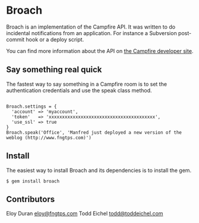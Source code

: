 # Broach

Broach is an implementation of the Campfire API. It was written to do
incidental notifications from an application. For instance a Subversion
post-commit hook or a deploy script.

You can find more information about the API on
[the Campfire developer site](http://developer.37signals.com/campfire).

## Say something real quick

The fastest way to say something in a Campfire room is to set the
authentication credentials and use the speak class method.

<pre><code>
Broach.settings = {
  'account' => 'myaccount',
  'token'   => 'xxxxxxxxxxxxxxxxxxxxxxxxxxxxxxxxxxxxxxxx',
  'use_ssl' => true
}
Broach.speak('Office', 'Manfred just deployed a new version of the weblog (http://www.fngtps.com)')
</code></pre>

## Install

The easiest way to install Broach and its dependencies is to install the gem.

<pre><code>$ gem install broach</code></pre>

## Contributors

Eloy Duran <eloy@fngtps.com>
Todd Eichel <todd@toddeichel.com>